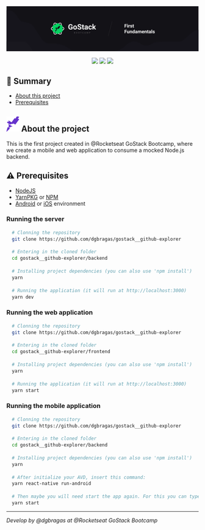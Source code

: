 <img src="./docs/banner.png">

<p align="center">
  <img src="https://img.shields.io/github/languages/count/dgbragas/gostack__first-fundamentals?style=for-the-badge" />
  <img src="https://img.shields.io/github/repo-size/dgbragas/gostack__first-fundamentals?style=for-the-badge" />
  <img src="http://img.shields.io/static/v1?label=STATUS&message=FINISHED&color=GREEN&style=for-the-badge"/>
</p>

## **:book: Summary**

- [About this project](#-about-the-project)
- [Prerequisites](#warning-prerequisites)

## **<img src="./docs/rocket.svg"> About the project**

This is the first project created in @Rocketseat GoStack Bootcamp, where we create a mobile and web application to consume a mocked Node.js backend.

## **:warning: Prerequisites**

- <a href="https://nodejs.org/en/" target="_blank">NodeJS</a>
- <a href="https://yarnpkg.com/" target="_blank">YarnPKG</a> or <a href="https://www.npmjs.com/" target="_blank">NPM</a>
- <a href="https://react-native.rocketseat.dev/android/windows" target="_blank">Android</a> or <a href="https://react-native.rocketseat.dev/ios/macos" target="_blank">iOS</a> environment

### Running the server

```bash
  # Clonning the repository
  git clone https://github.com/dgbragas/gostack__github-explorer

  # Entering in the cloned folder
  cd gostack__github-explorer/backend

  # Installing project dependencies (you can also use 'npm install')
  yarn

  # Running the application (it will run at http://localhost:3000)
  yarn dev
```

### Running the web application

```bash
  # Clonning the repository
  git clone https://github.com/dgbragas/gostack__github-explorer

  # Entering in the cloned folder
  cd gostack__github-explorer/frontend

  # Installing project dependencies (you can also use 'npm install')
  yarn

  # Running the application (it will run at http://localhost:3000)
  yarn start
```

### Running the mobile application

```bash
  # Clonning the repository
  git clone https://github.com/dgbragas/gostack__github-explorer

  # Entering in the cloned folder
  cd gostack__github-explorer/backend

  # Installing project dependencies (you can also use 'npm install')
  yarn

  # After initialize your AVD, insert this command:
  yarn react-native run-android

  # Then maybe you will need start the app again. For this you can type
  yarn start
```

---

_Develop by @dgbragas at @Rocketseat GoStack Bootcamp_

